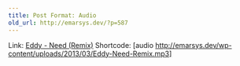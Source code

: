 ```yaml
---
title: Post Format: Audio
old_url: http://emarsys.dev/?p=587
---
```

Link: [Eddy - Need (Remix)](http://emarsys.dev/wp-content/uploads/2013/03/Eddy-Need-Remix.mp3) Shortcode: [audio http://emarsys.dev/wp-content/uploads/2013/03/Eddy-Need-Remix.mp3]
